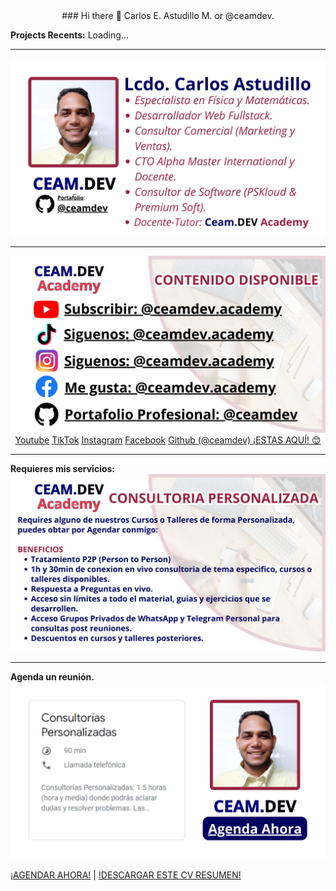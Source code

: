 <div align="center">### Hi there 👋 Carlos E. Astudillo M. or @ceamdev. </div>

<b>Projects Recents:</b> Loading...
<hr>
<img src="https://raw.githubusercontent.com/ceamdev/ceamdev/main/1%20-%20LCDO%20CARLOS%20ASUTIDILLO%20-%20CEAMDEV%20ACADEMY.png"/>
<hr>
<img src="https://raw.githubusercontent.com/ceamdev/ceamdev/main/2%20-%20LCDO%20CARLOS%20ASUTIDILLO%20-%20CEAMDEV%20ACADEMY.png"/>
<div align="center">
<a href="https://www.youtube.com/@ceamdev.academy?sub_confirmation=1">Youtube</a>
<a href="https://www.tiktok.com/@ceamdev.academy">TikTok</a>
<a href="https://www.instagram.com/@ceamdev.academy">Instagram</a>
<a href="https://www.facebook.com/@ceamdev.academy">Facebook</a>
<a href="https://github.com/ceamdev/">Github (@ceamdev) ¡ESTAS AQUÍ! 😊</a></div>
<hr>
<b>Requieres mis servicios: </b>
<img src="https://raw.githubusercontent.com/ceamdev/ceamdev/main/3%20-%20LCDO%20CARLOS%20ASUTIDILLO%20-%20CEAMDEV%20ACADEMY.png"/>
<hr>
<b>Agenda un reunión.</b>
<img src="https://raw.githubusercontent.com/ceamdev/ceamdev/main/4%20-%20LCDO%20CARLOS%20ASUTIDILLO%20-%20CEAMDEV%20ACADEMY.png"/>
<p aling="center"><a href="https://calendar.google.com/calendar/u/0/appointments/AcZssZ0mi9Rju_p9U57B-qhjN6FX-0GHz5T8qSpMPO0=">¡AGENDAR AHORA!</a> | <a href="https://raw.githubusercontent.com/ceamdev/ceamdev/main/LCDO CARLOS ASUTIDILLO - CEAMDEV ACADEMY.pdf">!DESCARGAR ESTE CV RESUMEN!</a></p>
<!--
**ceamdev/ceamdev** is a ✨ _special_ ✨ repository because its `README.md` (this file) appears on your GitHub profile.

Here are some ideas to get you started:

- 🔭 I’m currently working on ...
- 🌱 I’m currently learning ...
- 👯 I’m looking to collaborate on ...
- 🤔 I’m looking for help with ...
- 💬 Ask me about ...
- 📫 How to reach me: ...
- 😄 Pronouns: ...
- ⚡ Fun fact: ...
-->
